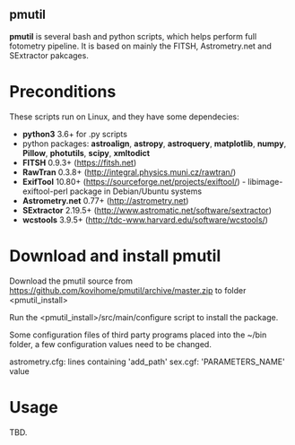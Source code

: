 ## pmutil

**pmutil** is several bash and python scripts, which helps perform full fotometry pipeline. It is based on mainly the FITSH, Astrometry.net and SExtractor pakcages.

# Preconditions

These scripts run on Linux, and they have some dependecies:

- **python3** 3.6+ for .py scripts
- python packages: **astroalign**, **astropy**, **astroquery**, **matplotlib**, **numpy**, **Pillow**, **photutils**, **scipy**, **xmltodict**
- **FITSH** 0.9.3+ (https://fitsh.net)
- **RawTran** 0.3.8+ (http://integral.physics.muni.cz/rawtran/)
- **ExifTool** 10.80+ (https://sourceforge.net/projects/exiftool/) - libimage-exiftool-perl package in Debian/Ubuntu systems
- **Astrometry.net** 0.77+ (http://astrometry.net)
- **SExtractor** 2.19.5+ (http://www.astromatic.net/software/sextractor)
- **wcstools** 3.9.5+ (http://tdc-www.harvard.edu/software/wcstools/)

# Download and install pmutil

Download the pmutil source from https://github.com/kovihome/pmutil/archive/master.zip to folder <pmutil_install>

Run the <pmutil_install>/src/main/configure script to install the package.

Some configuration files of third party programs placed into the ~/bin folder, a few configuration values need to be changed.

astrometry.cfg: lines containing 'add_path'
sex.cgf: 'PARAMETERS_NAME' value

# Usage

TBD.
